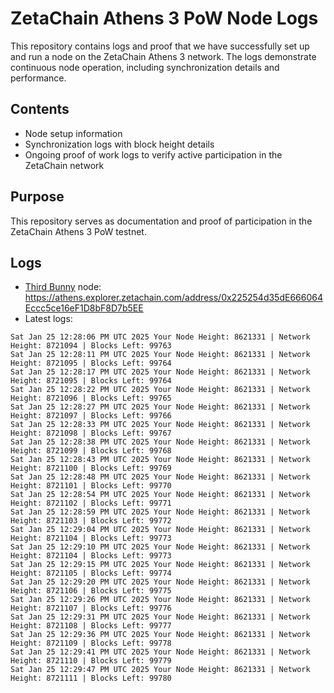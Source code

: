 # ZetaChain Athens 3 PoW Node Logs
This repository contains logs and proof that we have successfully set up and run a node on the ZetaChain Athens 3 network. The logs demonstrate continuous node operation, including synchronization details and performance.

## Contents
- Node setup information
- Synchronization logs with block height details
- Ongoing proof of work logs to verify active participation in the ZetaChain network

## Purpose
This repository serves as documentation and proof of participation in the ZetaChain Athens 3 PoW testnet.

## Logs

- [Third Bunny](https://thirdbunny.xyz/) node: https://athens.explorer.zetachain.com/address/0x225254d35dE666064Eccc5ce16eF1D8bF8D7b5EE
- Latest logs:
```
Sat Jan 25 12:28:06 PM UTC 2025 Your Node Height: 8621331 | Network Height: 8721094 | Blocks Left: 99763
Sat Jan 25 12:28:11 PM UTC 2025 Your Node Height: 8621331 | Network Height: 8721095 | Blocks Left: 99764
Sat Jan 25 12:28:17 PM UTC 2025 Your Node Height: 8621331 | Network Height: 8721095 | Blocks Left: 99764
Sat Jan 25 12:28:22 PM UTC 2025 Your Node Height: 8621331 | Network Height: 8721096 | Blocks Left: 99765
Sat Jan 25 12:28:27 PM UTC 2025 Your Node Height: 8621331 | Network Height: 8721097 | Blocks Left: 99766
Sat Jan 25 12:28:33 PM UTC 2025 Your Node Height: 8621331 | Network Height: 8721098 | Blocks Left: 99767
Sat Jan 25 12:28:38 PM UTC 2025 Your Node Height: 8621331 | Network Height: 8721099 | Blocks Left: 99768
Sat Jan 25 12:28:43 PM UTC 2025 Your Node Height: 8621331 | Network Height: 8721100 | Blocks Left: 99769
Sat Jan 25 12:28:48 PM UTC 2025 Your Node Height: 8621331 | Network Height: 8721101 | Blocks Left: 99770
Sat Jan 25 12:28:54 PM UTC 2025 Your Node Height: 8621331 | Network Height: 8721102 | Blocks Left: 99771
Sat Jan 25 12:28:59 PM UTC 2025 Your Node Height: 8621331 | Network Height: 8721103 | Blocks Left: 99772
Sat Jan 25 12:29:04 PM UTC 2025 Your Node Height: 8621331 | Network Height: 8721104 | Blocks Left: 99773
Sat Jan 25 12:29:10 PM UTC 2025 Your Node Height: 8621331 | Network Height: 8721104 | Blocks Left: 99773
Sat Jan 25 12:29:15 PM UTC 2025 Your Node Height: 8621331 | Network Height: 8721105 | Blocks Left: 99774
Sat Jan 25 12:29:20 PM UTC 2025 Your Node Height: 8621331 | Network Height: 8721106 | Blocks Left: 99775
Sat Jan 25 12:29:26 PM UTC 2025 Your Node Height: 8621331 | Network Height: 8721107 | Blocks Left: 99776
Sat Jan 25 12:29:31 PM UTC 2025 Your Node Height: 8621331 | Network Height: 8721108 | Blocks Left: 99777
Sat Jan 25 12:29:36 PM UTC 2025 Your Node Height: 8621331 | Network Height: 8721109 | Blocks Left: 99778
Sat Jan 25 12:29:41 PM UTC 2025 Your Node Height: 8621331 | Network Height: 8721110 | Blocks Left: 99779
Sat Jan 25 12:29:47 PM UTC 2025 Your Node Height: 8621331 | Network Height: 8721111 | Blocks Left: 99780
```
